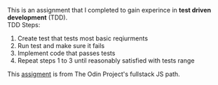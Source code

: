 This is an assignment that I completed to gain experince in **test driven development** (TDD). <br>
TDD Steps: 
1. Create test that tests most basic reqiurments
2. Run test and make sure it fails
3. Implement code that passes tests
4. Repeat steps 1 to 3 until reasonably satisfied with tests range  

This [assigment](https://www.theodinproject.com/lessons/node-path-javascript-testing-practice) is from The Odin Project's fullstack JS path.